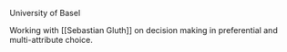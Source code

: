 University of Basel

Working with [[Sebastian Gluth]] on decision making in preferential and multi-attribute choice.